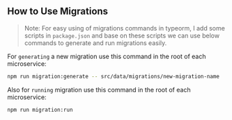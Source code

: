 ## How to Use Migrations
> Note: For easy using of migrations commands in typeorm, I add some scripts in `package.json` and base on these scripts we can use below commands to generate and run migrations easily.

For `generating` a new migration use this command in the root of each microservice:

```bash
npm run migration:generate -- src/data/migrations/new-migration-name
```

Also for `running` migration use this command in the root of each microservice:
```bash
npm run migration:run  
```
